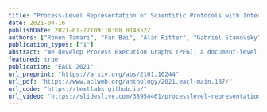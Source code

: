 ```yaml
---
title: "Process-Level Representation of Scientific Protocols with Interactive Annotation"
date: 2021-04-16
publishDate: 2021-01-27T09:10:08.014852Z
authors: ["Ronen Tamari", "Fan Bai", "Alan Ritter", "Gabriel Stanovsky"]
publication_types: ["1"]
abstract: "We develop Process Execution Graphs (PEG), a document-level representation of real-world wet lab biochemistry protocols, addressing challenges such as cross-sentence relations, long-range coreference, grounding, and implicit arguments. We manually annotate PEGs in a corpus of complex lab protocols with a novel interactive textual simulator that keeps track of entity traits and semantic constraints during annotation. We use this data to develop graph-prediction models, finding them to be good at entity identification and local relation extraction, while our corpus facilitates further exploration of challenging long-range relations."
featured: true
publication: "EACL 2021"
url_preprint: "https://arxiv.org/abs/2101.10244"
url_pdf: "https://www.aclweb.org/anthology/2021.eacl-main.187/"
url_code: "https://textlabs.github.io/"
url_video: "https://slideslive.com/38954461/processlevel-representation-of-scientific-protocols-with-interactive-annotation"
---
```

